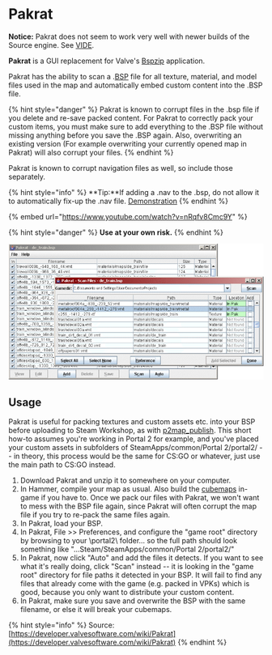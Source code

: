 # Pakrat

**Notice:** Pakrat does not seem to work very well with newer builds of the Source engine. See [VIDE](vide.md).

**Pakrat** is a GUI replacement for Valve's [Bspzip](bspzip.md) application.

Pakrat has the ability to scan a .[BSP](https://developer.valvesoftware.com/wiki/BSP) file for all texture, material, and model files used in the map and automatically embed custom content into the .BSP file.

{% hint style="danger" %}
Pakrat is known to corrupt files in the .bsp file if you delete and re-save packed content. For Pakrat to correctly pack your custom items, you must make sure to add everything to the .BSP file without missing anything before you save the .BSP again. Also, overwriting an existing version (For example overwriting your currently opened map in Pakrat) will also corrupt your files.
{% endhint %}

Pakrat is known to corrupt navigation files as well, so include those separately.

{% hint style="info" %}
\*\*Tip:\*\*If adding a .nav to the .bsp, do not allow it to automatically fix-up the .nav file. [Demonstration](http://youtu.be/nRqfv8Cmc9Y)
{% endhint %}

{% embed url="https://www.youtube.com/watch?v=nRqfv8Cmc9Y" %}

{% hint style="danger" %}
**Use at your own risk.**
{% endhint %}

![](../../../../../.gitbook/assets/Pakrat1.gif)

## Usage

Pakrat is useful for packing textures and custom assets etc. into your BSP before uploading to Steam Workshop, as with [p2map\_publish](https://developer.valvesoftware.com/wiki/P2map\_publish). This short how-to assumes you're working in Portal 2 for example, and you've placed your custom assets in subfolders of SteamApps/common/Portal 2/portal2/ -- in theory, this process would be the same for CS:GO or whatever, just use the main path to CS:GO instead.

1. Download Pakrat and unzip it to somewhere on your computer.
2. In Hammer, compile your map as usual. Also build the [cubemaps](https://developer.valvesoftware.com/wiki/Cubemaps) in-game if you have to. Once we pack our files with Pakrat, we won't want to mess with the BSP file again, since Pakrat will often corrupt the map file if you try to re-pack the same files again.
3. In Pakrat, load your BSP.
4. In Pakrat, File >> Preferences, and configure the "game root" directory by browsing to your \portal2\ folder... so the full path should look something like "...Steam/SteamApps/common/Portal 2/portal2/"
5. In Pakrat, now click "Auto" and add the files it detects. If you want to see what it's really doing, click "Scan" instead -- it is looking in the "game root" directory for file paths it detected in your BSP. It will fail to find any files that already come with the game (e.g. packed in VPKs) which is good, because you only want to distribute your custom content.
6. In Pakrat, make sure you save and overwrite the BSP with the same filename, or else it will break your cubemaps.

{% hint style="info" %}
Source: [https://developer.valvesoftware.com/wiki/Pakrat](https://developer.valvesoftware.com/wiki/Pakrat)
{% endhint %}
